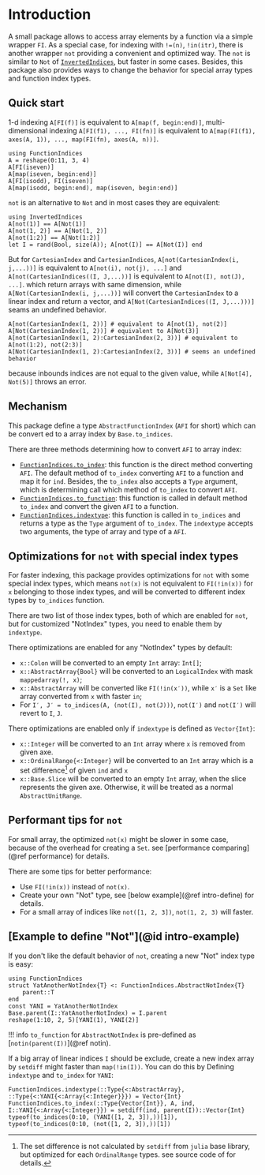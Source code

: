 # Introduction

A small package allows to access array elements by a function via a simple wrapper `FI`.
As a special case, for indexing with `!=(n)`, `!in(itr)`, there is another wrapper `not` providing a convenient and optimized way.
The `not` is similar to `Not` of [`InvertedIndices`](https://github.com/JuliaData/InvertedIndices.jl), but faster in some cases.
Besides, this package also provides ways to change the behavior for special array types and function index types.

## Quick start

1-d indexing `A[FI(f)]` is equivalent to `A[map(f, begin:end)]`, multi-dimensional indexing `A[FI(f1), ..., FI(fn)]` is equivalent to `A[map(FI(f1), axes(A, 1)), ..., map(FI(fn), axes(A, n))]`.

```@repl quick-start
using FunctionIndices
A = reshape(0:11, 3, 4)
A[FI(iseven)]
A[map(iseven, begin:end)]
A[FI(isodd), FI(iseven)]
A[map(isodd, begin:end), map(iseven, begin:end)]
```

`not` is an alternative to `Not` and in most cases they are equivalent:

```@repl quick-start
using InvertedIndices
A[not(1)] == A[Not(1)]
A[not(1, 2)] == A[Not(1, 2)]
A[not(1:2)] == A[Not(1:2)]
let I = rand(Bool, size(A)); A[not(I)] == A[Not(I)] end
```

But for `CartesianIndex` and `CartesianIndices`,
`A[not(CartesianIndex(i, j,...))]` is equivalent to `A[not(i), not(j), ...]`
and `A[not(CartesianIndices((I, J,...))]` is equivalent to `A[not(I), not(J), ...]`.
which return arrays with same dimension,
while `A[Not(CartesianIndex(i, j,...))]`
will convert the `CartesianIndex` to a linear index and return a vector,
and `A[Not(CartesianIndices((I, J,...)))]` seams an undefined behavior.

```@repl quick-start
A[not(CartesianIndex(1, 2))] # equivalent to A[not(1), not(2)]
A[Not(CartesianIndex(1, 2))] # equivalent to A[Not(3)]
A[not(CartesianIndex(1, 2):CartesianIndex(2, 3))] # equivalent to A[not(1:2), not(2:3)]
A[Not(CartesianIndex(1, 2):CartesianIndex(2, 3))] # seems an undefined behavior
```

because inbounds indices are not equal to the given value, while `A[Not[4], Not(5)]` throws an error.

## Mechanism

This package define a type `AbstractFunctionIndex` (`AFI` for short) which can be convert ed to a array index by `Base.to_indices`.

There are three methods determining how to convert `AFI` to array index:

- [`FunctionIndices.to_index`](@ref): this function is the direct method converting `AFI`. The default method of `to_index` converting `AFI` to a function and map it for `ind`. Besides, the `to_index` also accepts a `Type` argument, which is determining call which method of `to_index` to convert `AFI`.
- [`FunctionIndices.to_function`](@ref): this function is called in default method `to_index` and convert the given `AFI` to a function.
- [`FunctionIndices.indextype`](@ref): this function is called in `to_indices` and returns a type as the `Type` argument of `to_index`. The `indextype` accepts two arguments, the type of array and type of a `AFI`.

## Optimizations for `not` with special index types

For faster indexing,
this package provides optimizations for `not` with some special index types,
which means `not(x)` is not equivalent to `FI(!in(x))` for `x` belonging to those index types,
and will be converted to different index types by `to_indices` function.

There are two list of those index types, both of which are enabled for `not`,
but for customized "NotIndex" types, you need to enable them by `indextype`.

There optimizations are enabled for any "NotIndex" types by default:

- `x::Colon` will be converted to an empty `Int` array: `Int[]`;
- `x::AbstractArray{Bool}` will be converted to an `LogicalIndex` with mask `mappedarray(!, x)`;
- `x::AbstractArray` will be converted like `FI(!in(x′))`,
  while `x′` is a `Set` like array converted from `x` with faster `in`;
- For `I′, J′ = to_indices(A, (not(I), not(J)))`, `not(I′)` and `not(I′)` will revert to `I`, `J`.

There optimizations are enabled only if `indextype` is defined as `Vector{Int}`:

- `x::Integer` will be converted to an `Int` array where `x` is removed from given axe.
- `x::OrdinalRange{<:Integer}` will be converted to an `Int` array
  which is a set difference[^1] of given `ind` and `x`
- `x::Base.Slice` will be converted to an empty `Int` array,
  when the slice represents the given axe.
  Otherwise, it will be treated as a normal `AbstractUnitRange`.

## Performant tips for `not`

For small array, the optimized `not(x)` might be slower in some case,
because of the overhead for creating a `Set`.
see [performance comparing](@ref performance) for details.

There are some tips for better performance:

- Use `FI(!in(x))` instead of `not(x)`.
- Create your own "Not" type, see [below example](@ref intro-define) for details.
- For a small array of indices like `not([1, 2, 3])`, `not(1, 2, 3)` will faster.

## [Example to define "Not"](@id intro-example)

If you don't like the default behavior of `not`, creating a new "Not" index type is easy:

```@example new-not
using FunctionIndices
struct YatAnotherNotIndex{T} <: FunctionIndices.AbstractNotIndex{T}
    parent::T
end
const YANI = YatAnotherNotIndex
Base.parent(I::YatAnotherNotIndex) = I.parent
reshape(1:10, 2, 5)[YANI(1), YANI(2)]
```

!!! info
    `to_function` for `AbstractNotIndex` is pre-defined as
    [`notin(parent(I))`](@ref notin).

If a big array of linear indices `I` should be exclude,
create a new index array by `setdiff` might faster than `map(!in(I))`.
You can do this by Defining `indextype` and `to_index` for `YANI`:

```@example new-not
FunctionIndices.indextype(::Type{<:AbstractArray}, ::Type{<:YANI{<:Array{<:Integer}}}) = Vector{Int}
FunctionIndices.to_index(::Type{Vector{Int}}, A, ind, I::YANI{<:Array{<:Integer}}) = setdiff(ind, parent(I))::Vector{Int}
typeof(to_indices(0:10, (YANI([1, 2, 3]),))[1]), typeof(to_indices(0:10, (not([1, 2, 3]),))[1])
```

[^1]:
    The set difference is not calculated by `setdiff` from `julia` base library,
    but optimized for each `OrdinalRange` types. see source code of for details.
